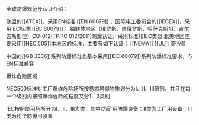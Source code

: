 
全球防爆规范及认证介绍：

欧盟的[[ATEX]]，采用EN标准 [[EN 60079]]；
国际电工委员会的[[IECEX]]，采用IEC标准[[IEC 60079]]；
独联体地区（俄罗斯、白俄罗斯、哈萨克斯坦、吉尔吉斯斯坦）CU-012(TP.TC 012/2011)防爆认证，采用标准和IEC类似
北美地区主要采用[[NEC 505]]本地区的标准，主要有如下认证：
[[NEMA]] 
[[UL]]
[[FM]]

中国的[[GB 3836]]系列防爆标准也基本采用[[IEC 60079]]系列防爆标准要求，与EN标准兼容


爆炸危险区域

NEC500标准对工厂爆炸危险场所按易燃易爆物质划分为I、II、III级别，并且在每一个级别内按照爆炸危险的程度又分1、2类别

IEC按照使用场所分为I、II、III大类，其中I为矿用防爆设备；II类为工厂用设备；III类为粉尘防爆用设备


